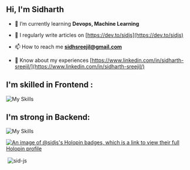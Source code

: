 ## Hi, I'm Sidharth 

- 🌱 I’m currently learning **Devops, Machine Learning**

- 📝 I regularly write articles on [https://dev.to/sidjs](https://dev.to/sidjs)

- 📫 How to reach me **sidhsreejil@gmail.com**

- 📄 Know about my experiences [https://www.linkedin.com/in/sidharth-sreejil/](https://www.linkedin.com/in/sidharth-sreejil/)

## I'm skilled in Frontend : 
![My Skills](https://skillicons.dev/icons?i=js,ts,html,css,figma,react,next,tailwind)
## I'm strong in Backend: 
![My Skills](https://skillicons.dev/icons?i=go,aws,git,firebase,nodejs,mongo,prisma,redis)

[![An image of @sidjs's Holopin badges, which is a link to view their full Holopin profile](https://holopin.me/sidjs)](https://holopin.io/@sidjs)

<p>&nbsp;<img align="center" src="https://github-readme-stats.vercel.app/api?username=sid-js&show_icons=true&locale=en" alt="sid-js" /></p>
